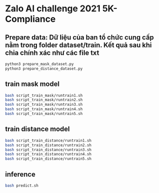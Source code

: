 # Zalo AI challenge 2021 5K-Compliance

## Prepare data: Dữ liệu của ban tổ chức cung cấp nằm trong folder dataset/train. Kết quả sau khi chia chính xác như các file txt
```bash
python3 prepare_mask_dataset.py
python3 prepare_distance_dataset.py
```

## train mask model
```bash
bash script_train_mask/runtrain1.sh
bash script_train_mask/runtrain2.sh
bash script_train_mask/runtrain3.sh
bash script_train_mask/runtrain4.sh
bash script_train_mask/runtrain5.sh
```
## train distance model
```bash
bash script_train_distance/runtrain1.sh
bash script_train_distance/runtrain2.sh
bash script_train_distance/runtrain3.sh
bash script_train_distance/runtrain4.sh
bash script_train_distance/runtrain5.sh
```


## inference
```bash
bash predict.sh
```
